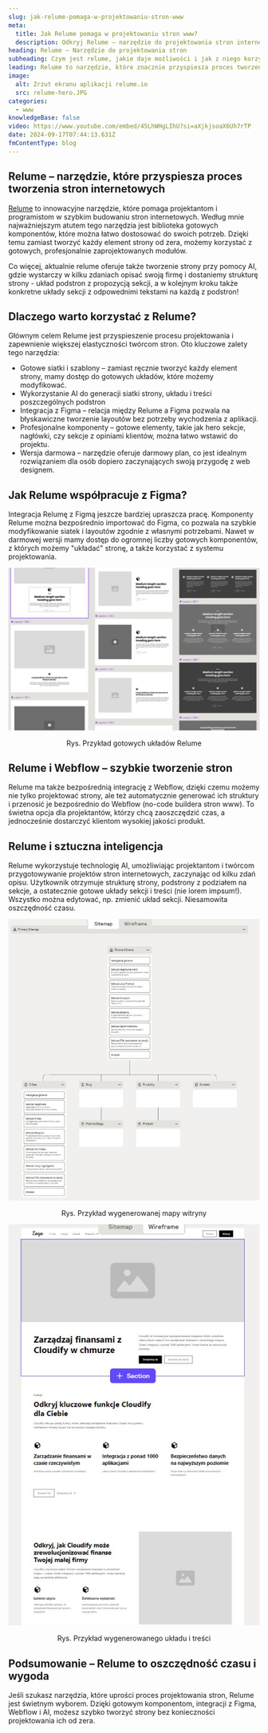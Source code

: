 ```yaml
---
slug: jak-relume-pomaga-w-projektowaniu-stron-www
meta:
  title: Jak Relume pomaga w projektowaniu stron www?
  description: Odkryj Relume – narzędzie do projektowania stron internetowych z integracją Figma, Webflow i AI
heading: Relume – Narzędzie do projektowania stron
subheading: Czym jest relume, jakie daje możliwości i jak z niego korzystać?
leading: Relume to narzędzie, które znacznie przyspiesza proces tworzenia stron internetowych, dzięki gotowym szablonom i integracji z Figma, Webflow i AI.
image:
  alt: Zrzut ekranu aplikacji relume.io
  src: relume-hero.JPG
categories:
  - www
knowledgeBase: false
video: https://www.youtube.com/embed/45LhWHgLIhU?si=aXjkjsoaX6Uh7rTP
date: 2024-09-17T07:44:13.631Z
fmContentType: blog
---
```


## Relume – narzędzie, które przyspiesza proces tworzenia stron internetowych

<a href="https://www.relume.io/" rel="nofollow" target="_blank">Relume</a> to innowacyjne narzędzie, które pomaga projektantom i programistom w szybkim budowaniu stron internetowych. Według mnie najważniejszym atutem tego narzędzia jest biblioteka gotowych komponentów, które można łatwo dostosować do swoich potrzeb. Dzięki temu zamiast tworzyć każdy element strony od zera, możemy korzystać z gotowych, profesjonalnie zaprojektowanych modułów.

Co więcej, aktualnie relume oferuje także tworzenie strony przy pomocy AI, gdzie wystarczy w kilku zdaniach opisać swoją firmę i dostaniemy strukturę strony - układ podstron z propozycją sekcji, a w kolejnym kroku także konkretne układy sekcji z odpowednimi tekstami na każdą z podstron!

## Dlaczego warto korzystać z Relume?

Głównym celem Relume jest przyspieszenie procesu projektowania i zapewnienie większej elastyczności twórcom stron. Oto kluczowe zalety tego narzędzia:

- Gotowe siatki i szablony – zamiast ręcznie tworzyć każdy element strony, mamy dostęp do gotowych układów, które możemy modyfikować.
- Wykorzystanie AI do generacji siatki strony, układu i treści poszczególnych podstron
- Integracja z Figma – relacja między Relume a Figma pozwala na błyskawiczne tworzenie layoutów bez potrzeby wychodzenia z aplikacji.
- Profesjonalne komponenty – gotowe elementy, takie jak hero sekcje, nagłówki, czy sekcje z opiniami klientów, można łatwo wstawić do projektu.
- Wersja darmowa – narzędzie oferuje darmowy plan, co jest idealnym rozwiązaniem dla osób dopiero zaczynających swoją przygodę z web designem.

## Jak Relume współpracuje z Figma?

Integracja Relumę z Figmą jeszcze bardziej upraszcza pracę. Komponenty Relume można bezpośrednio importować do Figma, co pozwala na szybkie modyfikowanie siatek i layoutów zgodnie z własnymi potrzebami. Nawet w darmowej wersji mamy dostęp do ogromnej liczby gotowych komponentów, z których możemy "układać" stronę, a także korzystać z systemu projektowania.

![przykład gotowych układów siatek relume](../../assets/images/posts/relume-figma.JPG)

<center>Rys. Przykład gotowych układów Relume</center>

## Relume i Webflow – szybkie tworzenie stron

Relume ma także bezpośrednią integrację z Webflow, dzięki czemu możemy nie tylko projektować strony, ale też automatycznie generować ich struktury i przenosić je bezpośrednio do Webflow (no-code buildera stron www). To świetna opcja dla projektantów, którzy chcą zaoszczędzić czas, a jednocześnie dostarczyć klientom wysokiej jakości produkt.

## Relume i sztuczna inteligencja

Relume wykorzystuje technologię AI, umożliwiając projektantom i twórcom przygotowywanie projektów stron internetowych, zaczynając od kilku zdań opisu. Użytkownik otrzymuje strukturę strony, podstrony z podziałem na sekcje, a ostatecznie gotowe układy sekcji i treści (nie lorem impsum!). Wszystko można edytować, np. zmienić układ sekcji. Niesamowita oszczędność czasu.

![wygenerowana mapa witryny przy pomocy relume.io](../../assets/images/posts/relume-sitemap.JPG)

<center>Rys. Przykład wygenerowanej mapy witryny</center>

![wygenerowany układ i treść podstrony przez relume.io](../../assets/images/posts/relume-wireframe.JPG)

<center>Rys. Przykład wygenerowanego układu i treści</center>

## Podsumowanie – Relume to oszczędność czasu i wygoda

Jeśli szukasz narzędzia, które uprości proces projektowania stron, Relume jest świetnym wyborem. Dzięki gotowym komponentom, integracji z Figma, Webflow i AI, możesz szybko tworzyć strony bez konieczności projektowania ich od zera.

